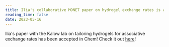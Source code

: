 ```yaml
---
title: Ilia's collaborative MONET paper on hydrogel exchange rates is accepted in Chem! 
reading_time: false
date: 2023-05-16
---
```


Ilia's paper with the Kalow lab on tailoring hydrogels for associative exchange rates has been accepted in Chem! Check it out [here](https://www.sciencedirect.com/science/article/abs/pii/S2451929423002504?via%3Dihub)!

<!--more-->
